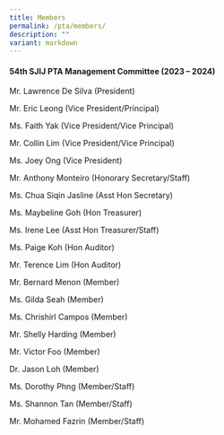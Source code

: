 ```yaml
---
title: Members
permalink: /pta/members/
description: ""
variant: markdown
---
```

<h4><strong>54th&nbsp;SJIJ PTA Management Committee (2023 – 2024)</strong></h4>

Mr. Lawrence De Silva (President)

Mr. Eric Leong (Vice President/Principal)

Ms. Faith Yak (Vice President/Vice Principal)

Mr. Collin Lim (Vice President/Vice Principal)

Ms. Joey Ong (Vice President)

Mr. Anthony Monteiro (Honorary Secretary/Staff)

Ms. Chua Siqin Jasline (Asst Hon Secretary)

Ms. Maybeline Goh (Hon Treasurer)

Ms. Irene Lee (Asst Hon Treasurer/Staff)

Ms. Paige Koh (Hon Auditor)

Mr. Terence Lim (Hon Auditor)

Mr. Bernard Menon (Member)

Ms. Gilda Seah (Member)

Ms. Chrishirl&nbsp;Campos (Member)

Mr. Shelly Harding (Member)

Mr. Victor Foo (Member)

Dr. Jason Loh (Member)

Ms. Dorothy Phng (Member/Staff)  

Ms. Shannon Tan (Member/Staff)

Mr. Mohamed Fazrin (Member/Staff)